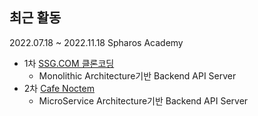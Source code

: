 ## 최근 활동
2022.07.18 ~ 2022.11.18 Spharos Academy
- 1차 [SSG.COM 클론코딩](https://github.com/arotein/ssg-spring.git)
  - Monolithic Architecture기반 Backend API Server
- 2차 [Cafe Noctem](https://github.com/arotein/noctem-store-BE.git)
  - MicroService Architecture기반 Backend API Server
